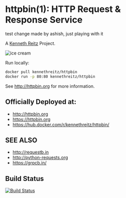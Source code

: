 # httpbin(1): HTTP Request & Response Service

test change made by ashish, just playing with it

A [Kenneth Reitz](http://kennethreitz.org/bitcoin) Project.

![ice cream](http://farm1.staticflickr.com/572/32514669683_4daf2ab7bc_k_d.jpg)

Run locally:
```sh
docker pull kennethreitz/httpbin
docker run -p 80:80 kennethreitz/httpbin
```

See http://httpbin.org for more information.

## Officially Deployed at:

- http://httpbin.org
- https://httpbin.org
- https://hub.docker.com/r/kennethreitz/httpbin/


## SEE ALSO

- http://requestb.in
- http://python-requests.org
- https://grpcb.in/

## Build Status

[![Build Status](https://travis-ci.org/requests/httpbin.svg?branch=master)](https://travis-ci.org/requests/httpbin)
